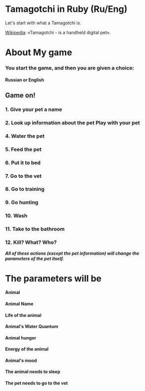 **Tamagotchi in Ruby (Ru/Eng)**
=========================
Let's start with what a Tamagotchi is.

[Wikipedia](https://en.wikipedia.org/wiki/Tamagotchi): «Tamagotchi - is a handheld digital pet».

About My game
=========================
### You start the game, and then you are given a choice:
#### Russian or English 
## Game on!
###     1. Give your pet a name
###     2. Look up information about the pet Play with your pet
###     4. Water the pet
###     5. Feed the pet
###     6. Put it to bed
###     7. Go to the vet
###     8. Go to training
###     9. Go hunting
###     10. Wash
###     11. Take to the bathroom
###     12. Kill? What? Who?


***All of these actions (except the pet information) will change the parameters of the pet itself.***

The parameters will be
========================
#### Animal
#### Animal Name
#### Life of the animal
#### Animal's Water Quantum
#### Animal hunger
#### Energy of the animal
#### Animal's mood
#### The animal needs to sleep
#### The pet needs to go to the vet

